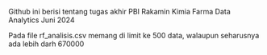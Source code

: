 Github ini berisi tentang tugas akhir PBI Rakamin Kimia Farma Data Analytics Juni 2024 

Pada file rf_analisis.csv memang di limit ke 500 data, walaupun seharusnya ada lebih darh 670000
